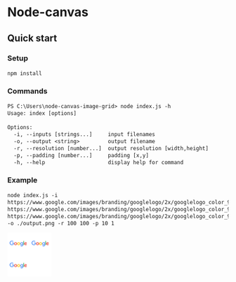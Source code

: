 # Node-canvas

## Quick start

### Setup

```
npm install
```

### Commands

```
PS C:\Users\node-canvas-image-grid> node index.js -h
Usage: index [options]

Options:
  -i, --inputs [strings...]     input filenames
  -o, --output <string>         output filename
  -r, --resolution [number...]  output resolution [width,height]
  -p, --padding [number...]     padding [x,y]
  -h, --help                    display help for command
```

### Example

```
node index.js -i https://www.google.com/images/branding/googlelogo/2x/googlelogo_color_92x30dp.png https://www.google.com/images/branding/googlelogo/2x/googlelogo_color_92x30dp.png https://www.google.com/images/branding/googlelogo/2x/googlelogo_color_92x30dp.png -o ./output.png -r 100 100 -p 10 1
```

![example](./output.png)
